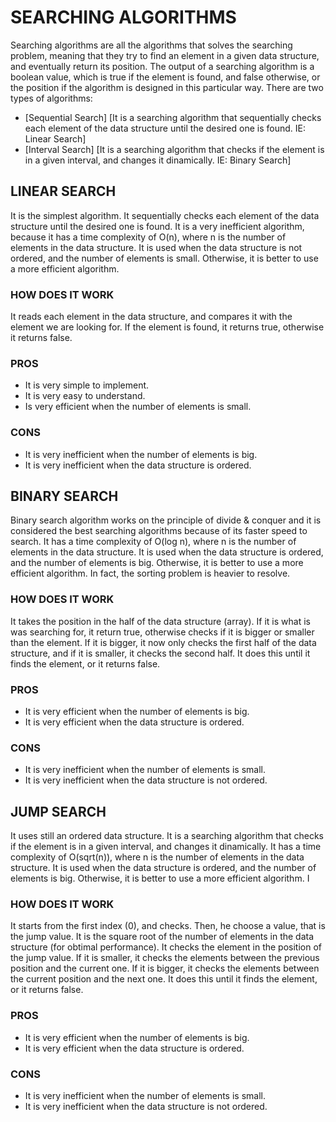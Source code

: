 # SEARCHING ALGORITHMS

Searching algorithms are all the algorithms that solves the searching problem, meaning that they try to find an element in a given data structure, and eventually return its position. The output of a searching algorithm is a boolean value, which is true if the element is found, and false otherwise, or the position if the algorithm is designed in this particular way. There are two types of algorithms:

- [Sequential Search] [It is a searching algorithm that sequentially checks each element of the data structure until the desired one is found. IE: Linear Search]
- [Interval Search] [It is a searching algorithm that checks if the element is in a given interval, and changes it dinamically. IE: Binary Search]

## LINEAR SEARCH

It is the simplest algorithm. It sequentially checks each element of the data structure until the desired one is found. It is a very inefficient algorithm, because it has a time complexity of O(n), where n is the number of elements in the data structure. It is used when the data structure is not ordered, and the number of elements is small. Otherwise, it is better to use a more efficient algorithm.

### HOW DOES IT WORK
It reads each element in the data structure, and compares it with the element we are looking for. If the element is found, it returns true, otherwise it returns false.

### PROS
- It is very simple to implement.
- It is very easy to understand.
- Is very efficient when the number of elements is small.

### CONS
- It is very inefficient when the number of elements is big.
- It is very inefficient when the data structure is ordered.

## BINARY SEARCH
Binary search algorithm works on the principle of divide & conquer and it is considered the best searching algorithms because of its faster speed to search. It has a time complexity of O(log n), where n is the number of elements in the data structure. It is used when the data structure is ordered, and the number of elements is big. Otherwise, it is better to use a more efficient algorithm. In fact, the sorting problem is heavier to resolve. 

### HOW DOES IT WORK
It takes the position in the half of the data structure (array). If it is what is was searching for, it return true, otherwise checks if it is bigger or smaller than the element. If it is bigger, it now only checks the first half of the data structure, and if it is smaller, it checks the second half. It does this until it finds the element, or it returns false.

### PROS
- It is very efficient when the number of elements is big.
- It is very efficient when the data structure is ordered.

### CONS
- It is very inefficient when the number of elements is small.
- It is very inefficient when the data structure is not ordered.

## JUMP SEARCH

It uses still an ordered data structure. It is a searching algorithm that checks if the element is in a given interval, and changes it dinamically. It has a time complexity of O(sqrt(n)), where n is the number of elements in the data structure. It is used when the data structure is ordered, and the number of elements is big. Otherwise, it is better to use a more efficient algorithm. I

### HOW DOES IT WORK

It starts from the first index (0), and checks. Then, he choose a value, that is the jump value. It is the square root of the number of elements in the data structure (for obtimal performance). It checks the element in the position of the jump value. If it is smaller, it checks the elements between the previous position and the current one. If it is bigger, it checks the elements between the current position and the next one. It does this until it finds the element, or it returns false.

### PROS
- It is very efficient when the number of elements is big.
- It is very efficient when the data structure is ordered.

### CONS
- It is very inefficient when the number of elements is small.
- It is very inefficient when the data structure is not ordered.
